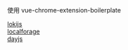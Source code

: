 使用 vue-chrome-extension-boilerplate

[lokijs](http://techfort.github.io/LokiJS/index.html)<br/>
[localforage](https://localforage.docschina.org/)<br/>
[dayjs](https://github.com/iamkun/dayjs)
